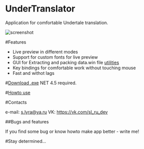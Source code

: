 # UnderTranslator
Application for comfortable Undertale translation.

![screenshot](https://raw.githubusercontent.com/SL-RU/UnderTranslator/master/help/scr.png)

#Features

- Live preview in different modes
- Support for custom fonts for live preview
- GUI for Extracting and packing data.win file [utilities](https://github.com/fjay69/UndertaleTools)
- Key bindings for comfortable work without touching mouse
- Fast and withot lags

#[Download .exe](https://yadi.sk/d/fEyk9L2WoabVA)
NET 4.5 required.

#[Howto use](https://github.com/SL-RU/UnderTranslator/blob/master/help/help.md)

#Contacts

e-mail: s.lyra@ya.ru
VK: https://vk.com/sl_ru_dev

##Bugs and features

If you find some bug or know howto make app better - write me!

#Stay determined...
